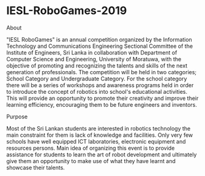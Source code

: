 # IESL-RoboGames-2019

About

"IESL RoboGames" is an annual competition organized by the Information Technology and Communications Engineering Sectional Committee of the Institute of Engineers, Sri Lanka in collaboration with Department of Computer Science and Engineering, University of Moratuwa, with the objective of promoting and recognizing the talents and skills of the next generation of professionals. The competition will be held in two categories; School Category and Undergraduate Category. For the school category there will be a series of workshops and awareness programs held in order to introduce the concept of robotics into school's educational activities. This will provide an opportunity to promote their creativity and improve their learning efficiency, encouraging them to be future engineers and inventors.

Purpose

Most of the Sri Lankan students are interested in robotics technology the main constraint for them is lack of knowledge and facilities. Only very few schools have well equipped ICT laboratories, electronic equipment and resources persons. Main idea of organizing this event is to provide assistance for students to learn the art of robot development and ultimately give them an opportunity to make use of what they have learnt and showcase their talents.
